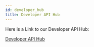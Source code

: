 ```yaml
---
id: developer_hub
title: Developer API Hub
---
```

Here is a Link to our Developer API Hub:

[Developer API Hub](https://developer.api.hackney.gov.uk/ "Developer API Hub")
